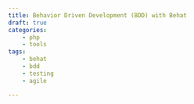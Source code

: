 ```yaml
---
title: Behavior Driven Development (BDD) with Behat
draft: true
categories:
    - php
    - tools
tags:
    - behat
    - bdd
    - testing
    - agile

---
```


